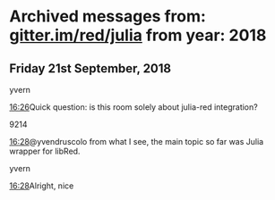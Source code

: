 # Archived messages from: [gitter.im/red/julia](/gitter.im/red/julia/) from year: 2018

## Friday 21st September, 2018

yvern

[16:26](#msg5ba51ba5f4bd1056ac98137a)Quick question: is this room solely about julia-red integration?

9214

[16:28](#msg5ba51c15be4f300626c9d173)@yvendruscolo from what I see, the main topic so far was Julia wrapper for libRed.

yvern

[16:28](#msg5ba51c46d655361f7632daf0)Alright, nice
